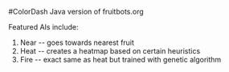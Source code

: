 #ColorDash
Java version of fruitbots.org

Featured AIs include: 

1. Near -- goes towards nearest fruit
2. Heat -- creates a heatmap based on certain heuristics 
3. Fire -- exact same as heat but trained with genetic algorithm
